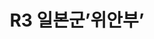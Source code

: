 ---
lastmod: 2021-11-12
title: R3 일본군’위안부’
weight: 3
type: page
level_of_description: Record Group(레코드그룹)
components: 
  - "/img/R2-Scanned000016.jpg"
---